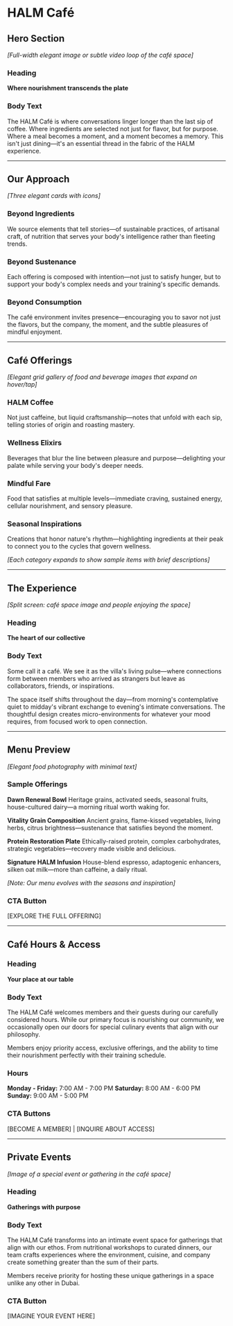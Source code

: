 # HALM Café

## Hero Section
*[Full-width elegant image or subtle video loop of the café space]*

### Heading
**Where nourishment transcends the plate**

### Body Text
The HALM Café is where conversations linger longer than the last sip of coffee. Where ingredients are selected not just for flavor, but for purpose. Where a meal becomes a moment, and a moment becomes a memory. This isn't just dining—it's an essential thread in the fabric of the HALM experience.

---

## Our Approach
*[Three elegant cards with icons]*

### Beyond Ingredients
We source elements that tell stories—of sustainable practices, of artisanal craft, of nutrition that serves your body's intelligence rather than fleeting trends.

### Beyond Sustenance
Each offering is composed with intention—not just to satisfy hunger, but to support your body's complex needs and your training's specific demands.

### Beyond Consumption
The café environment invites presence—encouraging you to savor not just the flavors, but the company, the moment, and the subtle pleasures of mindful enjoyment.

---

## Café Offerings
*[Elegant grid gallery of food and beverage images that expand on hover/tap]*

### HALM Coffee
Not just caffeine, but liquid craftsmanship—notes that unfold with each sip, telling stories of origin and roasting mastery.

### Wellness Elixirs
Beverages that blur the line between pleasure and purpose—delighting your palate while serving your body's deeper needs.

### Mindful Fare
Food that satisfies at multiple levels—immediate craving, sustained energy, cellular nourishment, and sensory pleasure.

### Seasonal Inspirations
Creations that honor nature's rhythm—highlighting ingredients at their peak to connect you to the cycles that govern wellness.

*[Each category expands to show sample items with brief descriptions]*

---

## The Experience
*[Split screen: café space image and people enjoying the space]*

### Heading
**The heart of our collective**

### Body Text
Some call it a café. We see it as the villa's living pulse—where connections form between members who arrived as strangers but leave as collaborators, friends, or inspirations. 

The space itself shifts throughout the day—from morning's contemplative quiet to midday's vibrant exchange to evening's intimate conversations. The thoughtful design creates micro-environments for whatever your mood requires, from focused work to open connection.

---

## Menu Preview
*[Elegant food photography with minimal text]*

### Sample Offerings

**Dawn Renewal Bowl**
Heritage grains, activated seeds, seasonal fruits, house-cultured dairy—a morning ritual worth waking for.

**Vitality Grain Composition**
Ancient grains, flame-kissed vegetables, living herbs, citrus brightness—sustenance that satisfies beyond the moment.

**Protein Restoration Plate**
Ethically-raised protein, complex carbohydrates, strategic vegetables—recovery made visible and delicious.

**Signature HALM Infusion**
House-blend espresso, adaptogenic enhancers, silken oat milk—more than caffeine, a daily ritual.

*[Note: Our menu evolves with the seasons and inspiration]*

### CTA Button
[EXPLORE THE FULL OFFERING]

---

## Café Hours & Access

### Heading
**Your place at our table**

### Body Text
The HALM Café welcomes members and their guests during our carefully considered hours. While our primary focus is nourishing our community, we occasionally open our doors for special culinary events that align with our philosophy.

Members enjoy priority access, exclusive offerings, and the ability to time their nourishment perfectly with their training schedule.

### Hours
**Monday - Friday:** 7:00 AM - 7:00 PM
**Saturday:** 8:00 AM - 6:00 PM
**Sunday:** 9:00 AM - 5:00 PM

### CTA Buttons
[BECOME A MEMBER] | [INQUIRE ABOUT ACCESS]

---

## Private Events
*[Image of a special event or gathering in the café space]*

### Heading
**Gatherings with purpose**

### Body Text
The HALM Café transforms into an intimate event space for gatherings that align with our ethos. From nutritional workshops to curated dinners, our team crafts experiences where the environment, cuisine, and company create something greater than the sum of their parts.

Members receive priority for hosting these unique gatherings in a space unlike any other in Dubai.

### CTA Button
[IMAGINE YOUR EVENT HERE]
